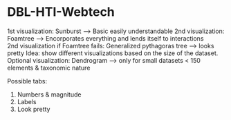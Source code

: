 # DBL-HTI-Webtech
1st visualization: Sunburst --> Basic easily understandable 
2nd visualization: Foamtree --> Encorporates everything and lends itself to interactions  
2nd visualization if Foamtree fails: Generalized pythagoras tree --> looks pretty 
Idea: show different visualizations based on the size of the dataset. 
Optional visualization: Dendrogram --> only for small datasets < 150 elements & taxonomic nature  

Possible tabs:
1) Numbers & magnitude
2) Labels
3) Look pretty
